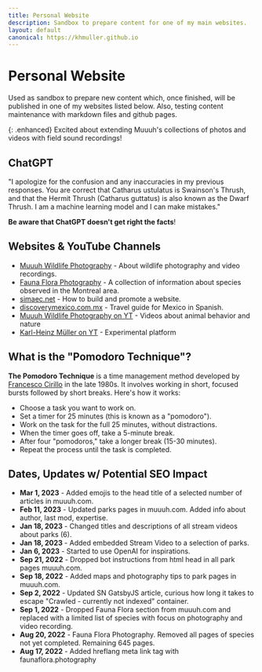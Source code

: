 ```yaml
---
title: Personal Website
description: Sandbox to prepare content for one of my main websites.
layout: default
canonical: https://khmuller.github.io
---
```


# Personal Website

Used as sandbox to prepare new content which, once finished, will be published in one of my websites listed below. Also, testing content maintenance with markdown files and github pages.

{: .enhanced}
Excited about extending Muuuh's collections of photos and videos with field sound recordings!

## ChatGPT

"I apologize for the confusion and any inaccuracies in my previous responses. You are correct that Catharus ustulatus is Swainson's Thrush, and that the Hermit Thrush (Catharus guttatus) is also known as the Dwarf Thrush. I am a machine learning model and I can make mistakes." 

**Be aware that ChatGPT doesn't get right the facts**!

## Websites &amp; YouTube Channels

- [Muuuh Wildlife Photography](https://muuuh.com "Muuuh Wildlife Photography") - About wildlife photography and video recordings.
- [Fauna Flora Photography](https://faunaflora.photography "Fauna Flora Photography") - A collection of information about species observed in the Montreal area.
- [simaec.net](https://www.simaec.net "Web Publishing") - How to build and promote a website.
- [discoverymexico.com.mx](https://www.discoverymexico.com.mx "Discovery Mexico") - Travel guide for Mexico in Spanish.
- [Muuuh Wildlife Photography on YT](https://youtube.com/@Muuuh "Muuuh Wildlife Photography on YT") - Videos about animal behavior and nature 
- [Karl-Heinz Müller on YT](https://youtube.com/@KarlHeinzMuller "Karl-Heinz Müller on YT") - Experimental platform

## What is the "Pomodoro Technique"?

**The Pomodoro Technique** is a time management method developed by [Francesco Cirillo](https://francescocirillo.com/) in the late 1980s. It involves working in short, focused bursts followed by short breaks. Here's how it works:

- Choose a task you want to work on.
- Set a timer for 25 minutes (this is known as a "pomodoro").
- Work on the task for the full 25 minutes, without distractions.
- When the timer goes off, take a 5-minute break.
- After four "pomodoros," take a longer break (15-30 minutes).
- Repeat the process until the task is completed.

## Dates, Updates w/ Potential SEO Impact

- **Mar  1, 2023** - Added emojis to the head title of a selected number of articles in muuuh.com.
- **Feb 11, 2023** - Updated parks pages in muuuh.com. Added info about author, last mod, expertise.
- **Jan 18, 2023** - Changed titles and descriptions of all stream videos about parks (6).
- **Jan 18, 2023** - Added embedded Stream Video to a selection of parks.
- **Jan  6, 2023** - Started to use OpenAI for inspirations.
- **Sep 21, 2022** - Dropped bot instructions from html head in all park pages muuuh.com.
- **Sep 18, 2022** - Added maps and photography tips to park pages in muuuh.com.
- **Sep  2, 2022** - Updated SN GatsbyJS article, curious how long it takes to escape "Crawled - currently not indexed" container. 
- **Sep  1, 2022** - Dropped Fauna Flora section from muuuh.com and replaced with a limited list of species with focus on photography and video recording.
- **Aug 20, 2022** - Fauna Flora Photography. Removed all pages of species not yet completed. Remaining 645 pages. 
- **Aug 17, 2022** - Added hreflang meta link tag with faunaflora.photography